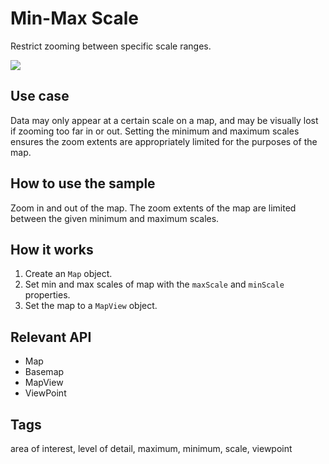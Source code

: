 # Min-Max Scale

Restrict zooming between specific scale ranges.

![](screenshot.png)

## Use case

Data may only appear at a certain scale on a map, and may be visually lost if zooming too far in or out. Setting the minimum and maximum scales ensures the zoom extents are appropriately limited for the purposes of the map.

## How to use the sample

Zoom in and out of the map. The zoom extents of the map are limited between the given minimum and maximum scales.

## How it works

1. Create an `Map` object.
2. Set min and max scales of map with the `maxScale` and `minScale` properties.
3. Set the map to a `MapView` object.

## Relevant API

- Map
- Basemap
- MapView
- ViewPoint

## Tags

area of interest, level of detail, maximum, minimum, scale, viewpoint
